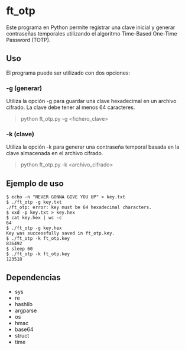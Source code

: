 # ft_otp
Este programa en Python permite registrar una clave inicial y generar contraseñas temporales utilizando el algoritmo Time-Based One-Time Password (TOTP).

## Uso
El programa puede ser utilizado con dos opciones:

### -g (generar)
Utiliza la opción -g para guardar una clave hexadecimal en un archivo cifrado. La clave debe tener al menos 64 caracteres.

> python ft_otp.py -g \<fichero_clave>

### -k (clave)

Utiliza la opción -k para generar una contraseña temporal basada en la clave almacenada en el archivo cifrado.

> python ft_otp.py -k \<archivo_cifrado>


## Ejemplo de uso
```
$ echo -n "NEVER GONNA GIVE YOU UP" > key.txt
$ ./ft_otp -g key.txt
./ft_otp: error: key must be 64 hexadecimal characters.
$ xxd -p key.txt > key.hex
$ cat key.hex | wc -c
64
$ ./ft_otp -g key.hex
Key was successfully saved in ft_otp.key.
$ ./ft_otp -k ft_otp.key
836492
$ sleep 60
$ ./ft_otp -k ft_otp.key
123518
```
## Dependencias
- sys
- re
- hashlib
- argparse
- os
- hmac
- base64
- struct
- time
